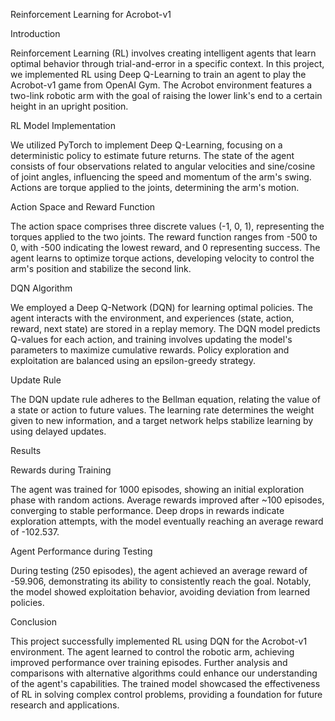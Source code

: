 Reinforcement Learning for Acrobot-v1

Introduction

Reinforcement Learning (RL) involves creating intelligent agents that learn optimal behavior through trial-and-error in a specific context. In this project, we implemented RL using Deep Q-Learning to train an agent to play the Acrobot-v1 game from OpenAI Gym. The Acrobot environment features a two-link robotic arm with the goal of raising the lower link's end to a certain height in an upright position.

RL Model Implementation

We utilized PyTorch to implement Deep Q-Learning, focusing on a deterministic policy to estimate future returns. The state of the agent consists of four observations related to angular velocities and sine/cosine of joint angles, influencing the speed and momentum of the arm's swing. Actions are torque applied to the joints, determining the arm's motion.

Action Space and Reward Function

The action space comprises three discrete values (-1, 0, 1), representing the torques applied to the two joints. The reward function ranges from -500 to 0, with -500 indicating the lowest reward, and 0 representing success. The agent learns to optimize torque actions, developing velocity to control the arm's position and stabilize the second link.

DQN Algorithm

We employed a Deep Q-Network (DQN) for learning optimal policies. The agent interacts with the environment, and experiences (state, action, reward, next state) are stored in a replay memory. The DQN model predicts Q-values for each action, and training involves updating the model's parameters to maximize cumulative rewards. Policy exploration and exploitation are balanced using an epsilon-greedy strategy.

Update Rule

The DQN update rule adheres to the Bellman equation, relating the value of a state or action to future values. The learning rate determines the weight given to new information, and a target network helps stabilize learning by using delayed updates.

Results

Rewards during Training

The agent was trained for 1000 episodes, showing an initial exploration phase with random actions. Average rewards improved after ~100 episodes, converging to stable performance. Deep drops in rewards indicate exploration attempts, with the model eventually reaching an average reward of -102.537.

Agent Performance during Testing

During testing (250 episodes), the agent achieved an average reward of -59.906, demonstrating its ability to consistently reach the goal. Notably, the model showed exploitation behavior, avoiding deviation from learned policies.

Conclusion

This project successfully implemented RL using DQN for the Acrobot-v1 environment. The agent learned to control the robotic arm, achieving improved performance over training episodes. Further analysis and comparisons with alternative algorithms could enhance our understanding of the agent's capabilities. The trained model showcased the effectiveness of RL in solving complex control problems, providing a foundation for future research and applications.
